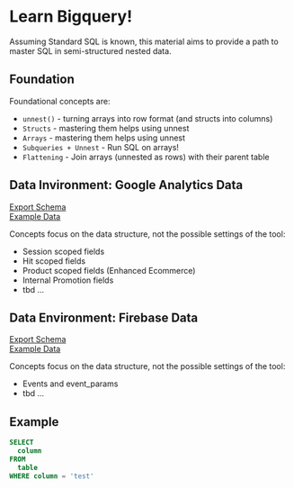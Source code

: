 # Learn Bigquery!
Assuming Standard SQL is known, this material aims to provide a path to master SQL in semi-structured nested data.

## Foundation
Foundational concepts are:
* `unnest()` - turning arrays into row format (and structs into columns)
* `Structs` - mastering them helps using unnest
* `Arrays` - mastering them helps using unnest
* `Subqueries + Unnest` - Run SQL on arrays!
* `Flattening` - Join arrays (unnested as rows) with their parent table

## Data Invironment: Google Analytics Data
[Export Schema](https://support.google.com/analytics/answer/3437719)  
[Example Data](https://console.cloud.google.com/bigquery?folder&p=bigquery-public-data&d=google_analytics_sample&t=ga_sessions_20170801&page=table)

Concepts focus on the data structure, not the possible settings of the tool:
* Session scoped fields
* Hit scoped fields 
* Product scoped fields (Enhanced Ecommerce)
* Internal Promotion fields
* tbd ...

## Data Environment: Firebase Data
[Export Schema](https://support.google.com/firebase/answer/7029846?hl=en&ref_topic=7029512)    
[Example Data](https://console.cloud.google.com/bigquery?folder&p=firebase-public-project&d=analytics_153293282&t=events_20181003&page=table)

Concepts focus on the data structure, not the possible settings of the tool:
* Events and event_params
* tbd ...

## Example

```sql
SELECT
  column
FROM
  table
WHERE column = 'test'
```
